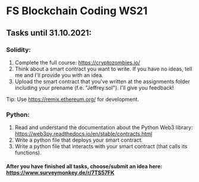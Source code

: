 # FS Blockchain Coding WS21

## Tasks until 31.10.2021:

### Solidity:
1. Complete the full course: https://cryptozombies.io/
2. Think about a smart contract you want to write. If you have no ideas, tell me and I'll provide you with an idea.
3. Upload the smart contract that you've written at the assignments folder including your prename (f.e. "Jeffrey.sol"). I'll give you feedback!

Tip: Use https://remix.ethereum.org/ for development.


### Python:
1. Read and understand the documentation about the Python Web3 library: https://web3py.readthedocs.io/en/stable/contracts.html
2. Write a python file that deploys your smart contract.
3. Write a python file that interacts with your smart contract (that calls its functions).

#### After you have finished all tasks, choose/submit an idea here: https://www.surveymonkey.de/r/7TS57FK
